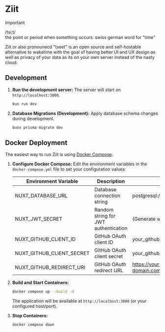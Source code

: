 # Ziit

> [!IMPORTANT]
> /tsiːt/<br>
> the point or period when something occurs. swiss german word for "time"

Ziit or also pronounecd "tseet" is an open source and self-hostable alternative to wakatime with the goal of having better UI and UX design as well as privacy of your data as its on your own server instead of the nasty cloud.

## Development

1. **Run the development server:**
    The server will start on `http://localhost:3000`.

    ```bash
    bun run dev
    ```

2. **Database Migrations (Development):**
    Apply database schema changes during development.

    ```bash
    bunx prisma migrate dev
    ```

## Docker Deployment

The easiest way to run Ziit is using [Docker Compose](https://github.com/0PandaDEV/Ziit/blob/main/docker-compose.yml).

1. **Configure Docker Compose:**
    Edit the environment variables in the `docker-compose.yml` file to set your configuration values:

    | Environment Variable | Description | Example |
    |---------------------|-------------|---------|
    | NUXT_DATABASE_URL | Database connection string | postgresql://postgres:root@postgres:5432/ziit |
    | NUXT_JWT_SECRET | Random string for JWT authentication | (Generate with `openssl rand --hex 64`) |
    | NUXT_GITHUB_CLIENT_ID | GitHub OAuth client ID | your_github_client_id |
    | NUXT_GITHUB_CLIENT_SECRET | GitHub OAuth client secret | your_github_client_secret |
    | NUXT_GITHUB_REDIRECT_URI | GitHub OAuth redirect URL | <https://your-domain.com/api/auth/github/callback> |

2. **Build and Start Containers:**

    ```bash
    docker compose up --build -d
    ```

    The application will be available at `http://localhost:3000` (or your configured host/port).

3. **Stop Containers:**

    ```bash
    docker compose down
    ```
